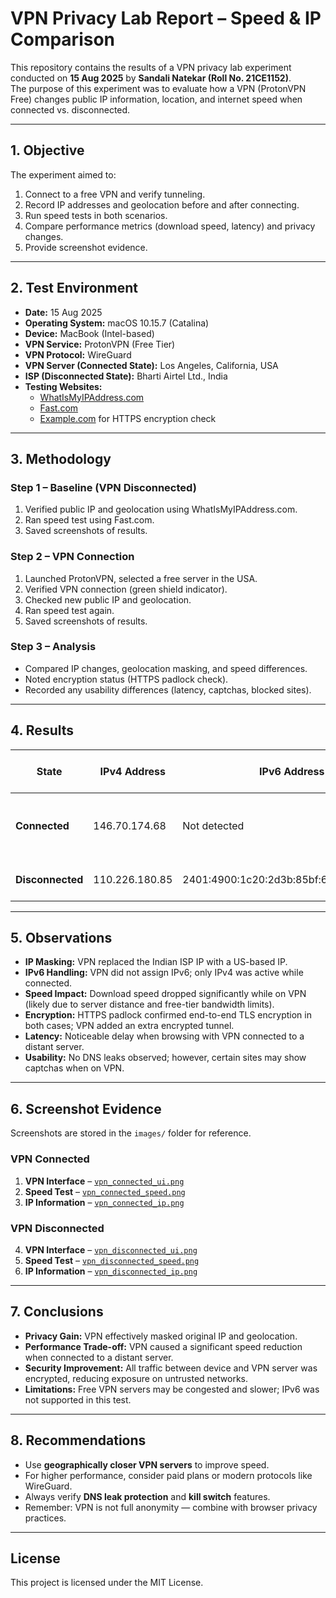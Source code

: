 # VPN Privacy Lab Report – Speed & IP Comparison

This repository contains the results of a VPN privacy lab experiment conducted on **15 Aug 2025** by **Sandali Natekar (Roll No. 21CE1152)**.  
The purpose of this experiment was to evaluate how a VPN (ProtonVPN Free) changes public IP information, location, and internet speed when connected vs. disconnected.

---

## 1. Objective

The experiment aimed to:

1. Connect to a free VPN and verify tunneling.
2. Record IP addresses and geolocation before and after connecting.
3. Run speed tests in both scenarios.
4. Compare performance metrics (download speed, latency) and privacy changes.
5. Provide screenshot evidence.

---

## 2. Test Environment

- **Date:** 15 Aug 2025
- **Operating System:** macOS 10.15.7 (Catalina)
- **Device:** MacBook (Intel-based)
- **VPN Service:** ProtonVPN (Free Tier)
- **VPN Protocol:** WireGuard
- **VPN Server (Connected State):** Los Angeles, California, USA
- **ISP (Disconnected State):** Bharti Airtel Ltd., India
- **Testing Websites:**
  - [WhatIsMyIPAddress.com](https://whatismyipaddress.com)
  - [Fast.com](https://fast.com)
  - [Example.com](https://example.com) for HTTPS encryption check

---

## 3. Methodology

### Step 1 – Baseline (VPN Disconnected)
1. Verified public IP and geolocation using WhatIsMyIPAddress.com.
2. Ran speed test using Fast.com.
3. Saved screenshots of results.

### Step 2 – VPN Connection
1. Launched ProtonVPN, selected a free server in the USA.
2. Verified VPN connection (green shield indicator).
3. Checked new public IP and geolocation.
4. Ran speed test again.
5. Saved screenshots of results.

### Step 3 – Analysis
- Compared IP changes, geolocation masking, and speed differences.
- Noted encryption status (HTTPS padlock check).
- Recorded any usability differences (latency, captchas, blocked sites).

---

## 4. Results

| State        | IPv4 Address            | IPv6 Address                                         | ISP                  | Country   | City         | Location Accuracy           | Download Speed (Mbps)  | Notes |
|--------------|------------------------|------------------------------------------------------|----------------------|-----------|-------------|-----------------------------|------------------------|-------|
| **Connected**    | 146.70.174.68           | Not detected                                        | M247 Europe SRL      | USA       | Los Angeles | VPN detected                | ~0.19 Mbps              | Very slow due to VPN server distance |
| **Disconnected** | 110.226.180.85          | 2401:4900:1c20:2d3b:85bf:6e92:b281:cba9              | Bharti Airtel Ltd.   | India     | Delhi       | Location may be exposed     | Not displayed           | Direct ISP connection |

---

## 5. Observations

- **IP Masking:** VPN replaced the Indian ISP IP with a US-based IP.
- **IPv6 Handling:** VPN did not assign IPv6; only IPv4 was active while connected.
- **Speed Impact:** Download speed dropped significantly while on VPN (likely due to server distance and free-tier bandwidth limits).
- **Encryption:** HTTPS padlock confirmed end-to-end TLS encryption in both cases; VPN added an extra encrypted tunnel.
- **Latency:** Noticeable delay when browsing with VPN connected to a distant server.
- **Usability:** No DNS leaks observed; however, certain sites may show captchas when on VPN.

---

## 6. Screenshot Evidence

Screenshots are stored in the `images/` folder for reference.

### VPN Connected
1. **VPN Interface** – [`vpn_connected_ui.png`](images/vpn_connected_ui.png)  
2. **Speed Test** – [`vpn_connected_speed.png`](images/vpn_connected_speed.png)  
3. **IP Information** – [`vpn_connected_ip.png`](images/vpn_connected_ip.png)  

### VPN Disconnected
4. **VPN Interface** – [`vpn_disconnected_ui.png`](images/vpn_disconnected_ui.png)  
5. **Speed Test** – [`vpn_disconnected_speed.png`](images/vpn_disconnected_speed.png)  
6. **IP Information** – [`vpn_disconnected_ip.png`](images/vpn_disconnected_ip.png)  

---

## 7. Conclusions

- **Privacy Gain:** VPN effectively masked original IP and geolocation.
- **Performance Trade-off:** VPN caused a significant speed reduction when connected to a distant server.
- **Security Improvement:** All traffic between device and VPN server was encrypted, reducing exposure on untrusted networks.
- **Limitations:** Free VPN servers may be congested and slower; IPv6 was not supported in this test.

---

## 8. Recommendations

- Use **geographically closer VPN servers** to improve speed.
- For higher performance, consider paid plans or modern protocols like WireGuard.
- Always verify **DNS leak protection** and **kill switch** features.
- Remember: VPN is not full anonymity — combine with browser privacy practices.

---

## License
This project is licensed under the MIT License.
